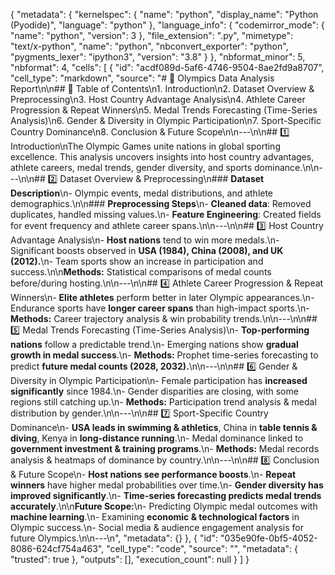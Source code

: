 {
  "metadata": {
    "kernelspec": {
      "name": "python",
      "display_name": "Python (Pyodide)",
      "language": "python"
    },
    "language_info": {
      "codemirror_mode": {
        "name": "python",
        "version": 3
      },
      "file_extension": ".py",
      "mimetype": "text/x-python",
      "name": "python",
      "nbconvert_exporter": "python",
      "pygments_lexer": "ipython3",
      "version": "3.8"
    }
      },
  "nbformat_minor": 5,
  "nbformat": 4,
  "cells": [
    {
      "id": "acdf089d-5af6-4746-9504-8ae2fd9a8707",
      "cell_type": "markdown",
      "source": "# 🏅 Olympics Data Analysis Report\n\n## 📂 Table of Contents\n1. Introduction\n2. Dataset Overview & Preprocessing\n3. Host Country Advantage Analysis\n4. Athlete Career Progression & Repeat Winners\n5. Medal Trends Forecasting (Time-Series Analysis)\n6. Gender & Diversity in Olympic Participation\n7. Sport-Specific Country Dominance\n8. Conclusion & Future Scope\n\n---\n\n## 1️⃣ Introduction\nThe Olympic Games unite nations in global sporting excellence. This analysis uncovers insights into host country advantages, athlete careers, medal trends, gender diversity, and sports dominance.\n\n---\n\n## 2️⃣ Dataset Overview & Preprocessing\n### **Dataset Description**\n- Olympic events, medal distributions, and athlete demographics.\n\n### **Preprocessing Steps**\n- **Cleaned data**: Removed duplicates, handled missing values.\n- **Feature Engineering**: Created fields for event frequency and athlete career spans.\n\n---\n\n## 3️⃣ Host Country Advantage Analysis\n- **Host nations** tend to win more medals.\n- Significant boosts observed in **USA (1984), China (2008), and UK (2012).**\n- Team sports show an increase in participation and success.\n\n**Methods:** Statistical comparisons of medal counts before/during hosting.\n\n---\n\n## 4️⃣ Athlete Career Progression & Repeat Winners\n- **Elite athletes** perform better in later Olympic appearances.\n- Endurance sports have **longer career spans** than high-impact sports.\n- **Methods:** Career trajectory analysis & win probability trends.\n\n---\n\n## 5️⃣ Medal Trends Forecasting (Time-Series Analysis)\n- **Top-performing nations** follow a predictable trend.\n- Emerging nations show **gradual growth in medal success**.\n- **Methods:** Prophet time-series forecasting to predict **future medal counts (2028, 2032).**\n\n---\n\n## 6️⃣ Gender & Diversity in Olympic Participation\n- Female participation has **increased significantly** since 1984.\n- Gender disparities are closing, with some regions still catching up.\n- **Methods:** Participation trend analysis & medal distribution by gender.\n\n---\n\n## 7️⃣ Sport-Specific Country Dominance\n- **USA leads in swimming & athletics**, China in **table tennis & diving**, Kenya in **long-distance running**.\n- Medal dominance linked to **government investment & training programs**.\n- **Methods:** Medal records analysis & heatmaps of dominance by country.\n\n---\n\n## 8️⃣ Conclusion & Future Scope\n- **Host nations see performance boosts**.\n- **Repeat winners** have higher medal probabilities over time.\n- **Gender diversity has improved significantly**.\n- **Time-series forecasting predicts medal trends accurately**.\n\n**Future Scope:**\n- Predicting Olympic medal outcomes with **machine learning**.\n- Examining **economic & technological factors** in Olympic success.\n- Social media & audience engagement analysis for future Olympics.\n\n---\n",
      "metadata": {}
    },
    {
      "id": "035e90fe-0bf5-4052-8086-624cf754a463",
      "cell_type": "code",
      "source": "",
      "metadata": {
        "trusted": true
      },
      "outputs": [],
      "execution_count": null
    }
  ]
}
